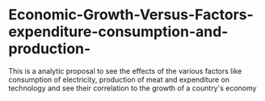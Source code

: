 # Economic-Growth-Versus-Factors-expenditure-consumption-and-production-
This is a analytic proposal to see the effects of the various factors like consumption of electricity, production of meat and expenditure on technology and see their correlation to the growth of a country's economy
